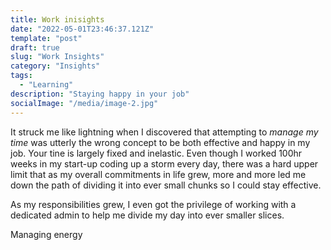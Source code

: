 ```yaml
---
title: Work inisights
date: "2022-05-01T23:46:37.121Z"
template: "post"
draft: true
slug: "Work Insights"
category: "Insights"
tags:
  - "Learning"
description: "Staying happy in your job"
socialImage: "/media/image-2.jpg"
---
```


It struck me like lightning when I discovered that attempting to *manage my time* was utterly the wrong concept to be both effective and happy in my job. Your tine is largely fixed and inelastic. Even though I worked 100hr weeks in my start-up coding up a storm every day, there was a hard upper limit that as my overall commitments in life grew, more and more led me down the path of dividing it into ever small chunks so I could stay effective.

As my responsibilities grew, I even got the privilege of working with a dedicated admin to help me divide my day into ever smaller slices.

Managing energy